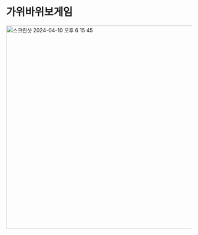 # 가위바위보게임

<img width="552" alt="스크린샷 2024-04-10 오후 6 15 45" src="https://github.com/firsthandcraft/React_Prac/assets/97497153/ae8eec95-ba9f-4e7d-b2c0-cb8ad9ec058d">
